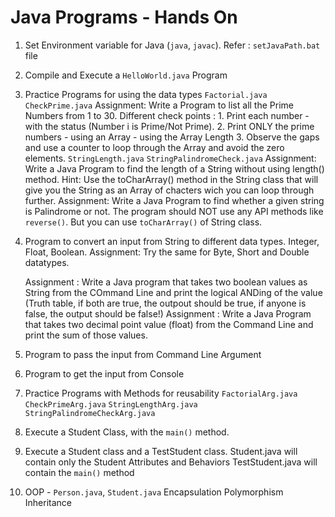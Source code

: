 Java Programs - Hands On
========================
1. Set Environment variable for Java (`java`, `javac`). 
	Refer : `setJavaPath.bat` file 

2. Compile and Execute a `HelloWorld.java` Program

3. Practice Programs for using the data types
	`Factorial.java`
	`CheckPrime.java`
	Assignment: Write a Program to list all the Prime Numbers from 1 to 30.
		Different check points : 
			1. Print each number - with the status (Number i is Prime/Not Prime).
			2. Print ONLY the prime numbers - using an Array - using the Array Length 
			3. Observe the gaps and use a counter to loop through the Array and avoid the zero elements.
	`StringLength.java`
	`StringPalindromeCheck.java`
	Assignment: Write a Java Program to find the length of a String without using length() method. Hint: Use the toCharArray() method in the String class that will give you the String as an Array of chacters wich you can loop through further.
	Assignment: Write a Java Program to find whether a given string is Palindrome or not. The program should NOT use any API methods like `reverse()`. But you can use `toCharArray()` of String class.

4. Program to convert an input from String to different data types. Integer, Float, Boolean.
	Assignment: Try the same for Byte, Short and Double datatypes. 

	Assignment : Write a Java program that takes two boolean values as String from the COmmand Line and print the logical ANDing of the value (Truth table, if both are true, the outpout should be true, if anyone is false, the output should be false!)
	Assignment : Write a Java Program that takes two decimal point value (float) from the Command Line and print the sum of those values.

4. Program to pass the input from Command Line Argument

5. Program to get the input from Console

6. Practice Programs with Methods for reusability
	`FactorialArg.java`
	`CheckPrimeArg.java`
	`StringLengthArg.java`
	`StringPalindromeCheckArg.java`

7. Execute a Student Class, with the `main()` method.

8. Execute a Student class and a TestStudent class. 
	Student.java will contain only the Student Attributes and Behaviors
	TestStudent.java will contain the `main()` method

9. OOP - `Person.java`, `Student.java` 
	Encapsulation
	Polymorphism
	Inheritance
